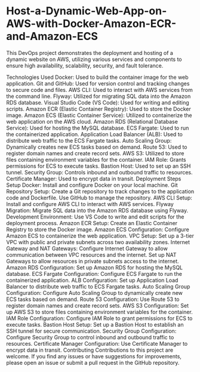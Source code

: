 



# Host-a-Dynamic-Web-App-on-AWS-with-Docker-Amazon-ECR-and-Amazon-ECS
This DevOps project demonstrates the deployment and hosting of a dynamic website on AWS, utilizing various services and components to ensure high availability, scalability, security, and fault tolerance.

Technologies Used
Docker: Used to build the container image for the web application.
Git and GitHub: Used for version control and tracking changes to secure code and files.
AWS CLI: Used to interact with AWS services from the command line.
Flyway: Utilized for migrating SQL data into the Amazon RDS database.
Visual Studio Code (VS Code): Used for writing and editing scripts.
Amazon ECR (Elastic Container Registry): Used to store the Docker image.
Amazon ECS (Elastic Container Service): Utilized to containerize the web application on the AWS cloud.
Amazon RDS (Relational Database Service): Used for hosting the MySQL database.
ECS Fargate: Used to run the containerized application.
Application Load Balancer (ALB): Used to distribute web traffic to the ECS Fargate tasks.
Auto Scaling Group: Dynamically creates new ECS tasks based on demand.
Route 53: Used to register domain names and create record sets.
AWS S3: Utilized to store files containing environment variables for the container.
IAM Role: Grants permissions for ECS to execute tasks.
Bastion Host: Used to set up an SSH tunnel.
Security Group: Controls inbound and outbound traffic to resources.
Certificate Manager: Used to encrypt data in transit.
Deployment Steps
Setup Docker: Install and configure Docker on your local machine.
Git Repository Setup: Create a Git repository to track changes to the application code and Dockerfile. Use GitHub to manage the repository.
AWS CLI Setup: Install and configure AWS CLI to interact with AWS services.
Flyway Migration: Migrate SQL data into the Amazon RDS database using Flyway.
Development Environment: Use VS Code to write and edit scripts for the deployment process.
Amazon ECR Setup: Create an Elastic Container Registry to store the Docker image.
Amazon ECS Configuration: Configure Amazon ECS to containerize the web application.
VPC Setup: Set up a 3-tier VPC with public and private subnets across two availability zones.
Internet Gateway and NAT Gateways: Configure Internet Gateway to allow communication between VPC resources and the internet. Set up NAT Gateways to allow resources in private subnets access to the internet.
Amazon RDS Configuration: Set up Amazon RDS for hosting the MySQL database.
ECS Fargate Configuration: Configure ECS Fargate to run the containerized application.
ALB Configuration: Set up Application Load Balancer to distribute web traffic to ECS Fargate tasks.
Auto Scaling Group Configuration: Configure Auto Scaling Group to dynamically create new ECS tasks based on demand.
Route 53 Configuration: Use Route 53 to register domain names and create record sets.
AWS S3 Configuration: Set up AWS S3 to store files containing environment variables for the container.
IAM Role Configuration: Configure IAM Role to grant permissions for ECS to execute tasks.
Bastion Host Setup: Set up a Bastion Host to establish an SSH tunnel for secure communication.
Security Group Configuration: Configure Security Group to control inbound and outbound traffic to resources.
Certificate Manager Configuration: Use Certificate Manager to encrypt data in transit.
Contributing
Contributions to this project are welcome. If you find any issues or have suggestions for improvements, please open an issue or submit a pull request in the GitHub repository.

